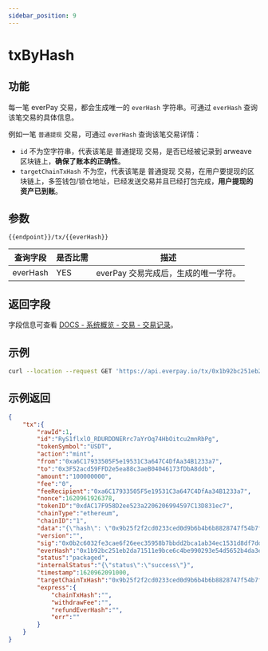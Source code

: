 ```yaml
---
sidebar_position: 9
---
```


# txByHash

## 功能
每一笔 everPay 交易，都会生成唯一的 `everHash` 字符串。可通过 `everHash` 查询该笔交易的具体信息。

例如一笔  ` 普通提现 ` 交易，可通过 `everHash` 查询该笔交易详情：
* `id` 不为空字符串，代表该笔是 普通提现 交易，是否已经被记录到 arweave 区块链上，**确保了账本的正确性**。
* `targetChainTxHash` 不为空，代表该笔是 普通提现 交易，在用户要提现的区块链上，多签钱包/锁仓地址，已经发送交易并且已经打包完成，**用户提现的资产已到账**。


## 参数
`{{endpoint}}/tx/{{everHash}}`

|查询字段|是否比需|描述|
|---|---|---|
|everHash|YES|everPay 交易完成后，生成的唯一字符。|

## 返回字段
字段信息可查看 [DOCS - 系统概览 - 交易 - 交易记录](../../dive/transaction#交易记录)。
## 示例

```bash
curl --location --request GET 'https://api.everpay.io/tx/0x1b92bc251eb2da71511e9bce6c4be990293e54d5652b4da3e335d539e07b98c7'
```

## 示例返回
```json
{
    "tx":{
        "rawId":1,
        "id":"RyS1flxlO_RDURDDNERrc7aYrOq74HbOitcu2mnRbPg",
        "tokenSymbol":"USDT",
        "action":"mint",
        "from":"0xa6C17933505F5e19531C3a647C4DfAa34B1233a7",
        "to":"0x3F52acd59FFD2e5ea88c3aeB04046173fDbA8ddb",
        "amount":"100000000",
        "fee":"0",
        "feeRecipient":"0xa6C17933505F5e19531C3a647C4DfAa34B1233a7",
        "nonce":1620961926378,
        "tokenID":"0xdAC17F958D2ee523a2206206994597C13D831ec7",
        "chainType":"ethereum",
        "chainID":"1",
        "data":"{\"hash\": \"0x9b25f2f2cd0233ced0d9b6b4b6b8828747f54b7fd7d897db1eaf61f57325f645\", \"nonce\": \"0x5\", \"blockHash\": \"0x04f1209be4c9c0b0a976ef5389bed09dcd7a281e7a64e892c603186d13ef774b\", \"blockNumber\": \"0xbdaaa7\", \"transactionIndex\": \"0xe1\", \"chainId\": \"0x1\", \"condition\": null, \"creates\": null, \"from\": \"0x3F52acd59FFD2e5ea88c3aeB04046173fDbA8ddb\", \"to\": \"0xdAC17F958D2ee523a2206206994597C13D831ec7\", \"value\": \"0x0\", \"gas\": \"0xf6dd\", \"gasPrice\": \"0x178411b200\", \"input\": \"0xa9059cbb00000000000000000000000038741a69785e84399fcf7c5ad61d572f7ecb1dab0000000000000000000000000000000000000000000000000000000005f5e100\", \"r\": \"0x67c6ea0e85a54d10dc6e20e7087b0f6a4fcf3173e38cd6847dbe2c92dd307e54\", \"s\": \"0x57818c62707bbbd3aa5d8d527b6eafa62d0f02f9f2e11fe7bb680040328657d5\", \"v\": \"0x26\"}",
        "version":"",
        "sig":"0x0b2c6032fe3cae6f26eec35958b7bbdd2bca1ab34ec1531d8df7dddd2a99d95919ee8667703a0212c9643b20cb5ab3ed35c9db17c5f2d317a951de10a65f34411b",
        "everHash":"0x1b92bc251eb2da71511e9bce6c4be990293e54d5652b4da3e335d539e07b98c7",
        "status":"packaged",
        "internalStatus":"{\"status\":\"success\"}",
        "timestamp":1620962091000,
        "targetChainTxHash":"0x9b25f2f2cd0233ced0d9b6b4b6b8828747f54b7fd7d897db1eaf61f57325f645",
        "express":{
            "chainTxHash":"",
            "withdrawFee":"",
            "refundEverHash":"",
            "err":""
        }
    }
}
```